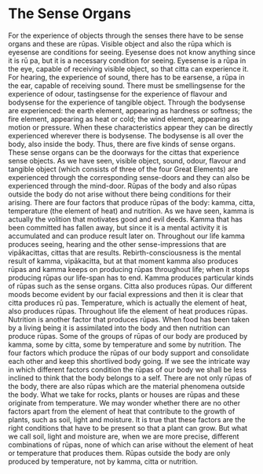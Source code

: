 # The Sense Organs

For the experience of objects through the senses there have to be sense
organs and these are rūpas. Visible object and also the rūpa which is
eyesense are conditions for seeing. Eyesense does not know anything
since it is rū pa, but it is a necessary condition for seeing. Eyesense
is a rūpa in the eye, capable of receiving visible object, so that citta
can experience it. For hearing, the experience of sound, there has to be
earsense, a rūpa in the ear, capable of receiving sound. There must be
smellingsense for the experience of odour, tastingsense for the
experience of flavour and bodysense for the experience of tangible
object. Through the bodysense are experienced: the earth element,
appearing as hardness or softness; the fire element, appearing as heat
or cold; the wind element, appearing as motion or pressure. When these
characteristics appear they can be directly experienced wherever there
is bodysense. The bodysense is all over the body, also inside the body.
Thus, there are five kinds of sense organs. These sense organs can be
the doorways for the cittas that experience sense objects. As we have
seen, visible object, sound, odour, flavour and tangible object (which
consists of three of the four Great Elements) are experienced through
the corresponding sense-doors and they can also be experienced through
the mind-door. Rūpas of the body and also rūpas outside the body do not
arise without there being conditions for their arising. There are four
factors that produce rūpas of the body: kamma, citta, temperature (the
element of heat) and nutrition. As we have seen, kamma is actually the
volition that motivates good and evil deeds. Kamma that has been
committed has fallen away, but since it is a mental activity it is
accumulated and can produce result later on. Throughout our life kamma
produces seeing, hearing and the other sense-impressions that are
vipākacittas, cittas that are results. Rebirth-consciousness is the
mental result of kamma, vipākacitta, but at that moment kamma also
produces rūpas and kamma keeps on producing rūpas throughout life; when
it stops producing rūpas our life-span has to end. Kamma produces
particular kinds of rūpas such as the sense organs. Citta also produces
rūpas. Our different moods become evident by our facial expressions and
then it is clear that citta produces rū pas. Temperature, which is
actually the element of heat, also produces rūpas. Throughout life the
element of heat produces rūpas. Nutrition is another factor that
produces rūpas. When food has been taken by a living being it is
assimilated into the body and then nutrition can produce rūpas. Some of
the groups of rūpas of our body are produced by kamma, some by citta,
some by temperature and some by nutrition. The four factors which
produce the rūpas of our body support and consolidate each other and
keep this shortlived body going. If we see the intricate way in which
different factors condition the rūpas of our body we shall be less
inclined to think that the body belongs to a self. There are not only
rūpas of the body, there are also rūpas which are the material phenomena
outside the body. What we take for rocks, plants or houses are rūpas and
these originate from temperature. We may wonder whether there are no
other factors apart from the element of heat that contribute to the
growth of plants, such as soil, light and moisture. It is true that
these factors are the right conditions that have to be present so that a
plant can grow. But what we call soil, light and moisture are, when we
are more precise, different combinations of rūpas, none of which can
arise without the element of heat or temperature that produces them.
Rūpas outside the body are only produced by temperature, not by kamma,
citta or nutrition.
